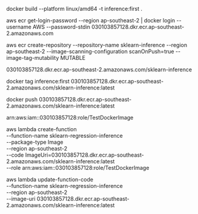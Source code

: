 <!-- Build the Docker Image -->
docker build --platform linux/amd64 -t inference:first .

<!-- Deploying the Image -->
aws ecr get-login-password --region ap-southeast-2 | docker login --username AWS --password-stdin 030103857128.dkr.ecr.ap-southeast-2.amazonaws.com
<!-- Your password will be stored unencrypted in /home/ubuntu/.docker/config.json -->

<!-- Create a Registry in ECR service -->
aws ecr create-repository --repository-name sklearn-inference --region ap-southeast-2 --image-scanning-configuration scanOnPush=true --image-tag-mutability MUTABLE

<!-- Link of Repository  -->
030103857128.dkr.ecr.ap-southeast-2.amazonaws.com/sklearn-inference

<!-- Docker tag the Image to Amazon Registry -->
docker tag inference:first 030103857128.dkr.ecr.ap-southeast-2.amazonaws.com/sklearn-inference:latest

<!-- Push the image to Amazon ECR -->
docker push 030103857128.dkr.ecr.ap-southeast-2.amazonaws.com/sklearn-inference:latest

<!-- Role for the function -->
arn:aws:iam::030103857128:role/TestDockerImage

<!-- Create the function from CLI with Role -->
aws lambda create-function \
  --function-name sklearn-regression-inference \
  --package-type Image \
  --region ap-southeast-2 \
  --code ImageUri=030103857128.dkr.ecr.ap-southeast-2.amazonaws.com/sklearn-inference:latest \
  --role arn:aws:iam::030103857128:role/TestDockerImage


<!-- Update the function with a new image -->
aws lambda update-function-code \
  --function-name sklearn-regression-inference \
  --region ap-southeast-2 \
  --image-uri 030103857128.dkr.ecr.ap-southeast-2.amazonaws.com/sklearn-inference:latest